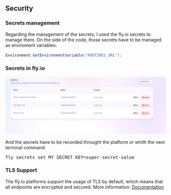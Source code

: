 ## Security

### Secrets management
Regarding the management of the secrets, I used the fly.io secrets to manage them. On the side of the code, those secrets have to be managed as enviroment variables:

```cs
Environment.GetEnvironmentVariable("ROUTINES_URL");
```

### Secrets in fly.io
![Secrets](img/security/secrets.png "Secrets")

And the secrets have to be recorded throught the platform or whith the next terminal command:
<pre>fly secrets set MY_SECRET_KEY=super-secret-value</pre>

### TLS Support
The fly.io platforms support the usage of TLS by default, which means that all endpoints are encrypted and secured. More information:
[Documentation](https://fly.io/docs/networking/tls/)
